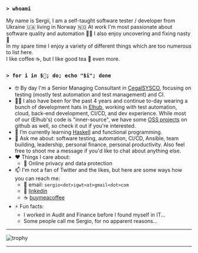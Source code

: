 ### `> whoami`

My name is Sergii, I am a self-taught software tester / developer from Ukraine 🇺🇦 living in Norway 🇳🇴
At work I'm most passionate about software quality and automation 🦹‍♂️ I also enjoy uncovering and fixing nasty 🐞  
In my spare time I enjoy a variety of different things which are too numerous to list here.  
I like coffee ☕, but I like good tea 🍵 even more.

### `> for i in $🚅; do; echo "$i"; done`

- 🤓 By day I'm a Senior Managing Consultant in [CegalSYSCO](www.sysco.no), focusing on testing (mostly test automation and test management) and CI.
- 👨‍💻 I also have been for the past 4 years and continue to-day wearing a bunch of development hats in [Elhub](https://elhub.no), working with test automation, cloud, back-end development, CI/CD, and dev experience. While most of our (Elhub's) code is "inner-source", we have some [OSS projects](https://github.com/orgs/elhub/repositories) on github as well, so check it out if you're interested.
- 🌱 I’m currently learning [Haskell](https://www.haskell.org/) and functional programming.
- 💬 Ask me about: software testing, automation, CI/CD, Ansible, team building, leadership, personal finance, personal productivity. Also feel free to shoot me a message if you'd like to chat about anything else.
- ❤️  Things I care about:
  - 🔏 Online privacy and data protection
- 📫 I'm not a fan of Twitter and the likes, but here are some ways how you can reach me:
    - 📨 email: `sergio<dot>igwt<at>gmail<dot>com`
    - 🔗 [linkedin](https://www.linkedin.com/in/serpro69/)
    - ☕ [buymeacoffee](https://www.buymeacoffee.com/serpro69)
- ⚡ Fun facts:
    - I worked in Audit and Finance before I found myself in IT...
    - Some people call me Sergio, for no apparent reasons...

---

![trophy](https://github-profile-trophy.vercel.app/?username=serpro69&theme=nord&no-bg=true)

---

<!--
**serpro69/serpro69** is a ✨ _special_ ✨ repository because its `README.md` (this file) appears on your GitHub profile.

Here are some ideas to get you started:

- 🔭 I’m currently working on ...
- 🌱 I’m currently learning ...
- 👯 I’m looking to collaborate on ...
- 🤔 I’m looking for help with ...
- 💬 Ask me about ...
- 📫 How to reach me: ...
- 😄 Pronouns: ...
- ⚡ Fun fact: ...
-->

<!--
Useful links:
- emojipedia:  https://emojipedia.org/
- emojis wiki: https://emojis.wiki/
- emojidb:     https://emojidb.org/
-->
